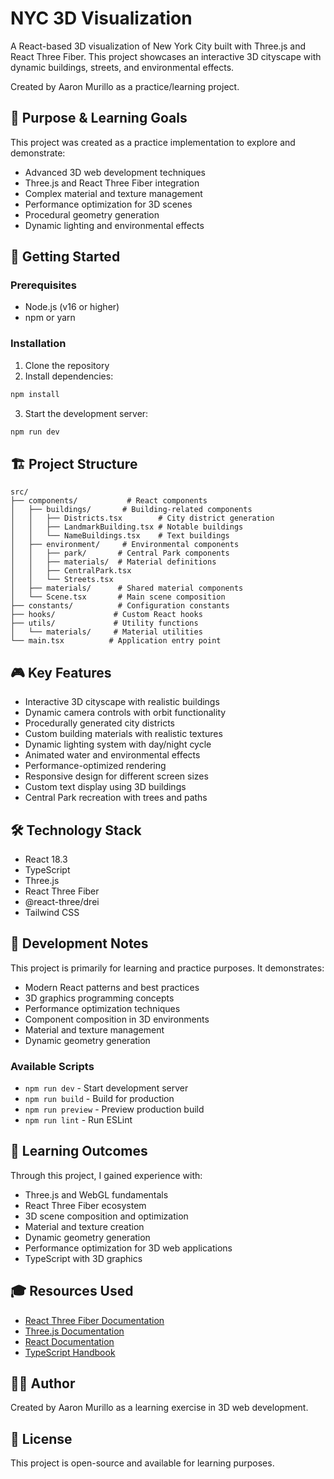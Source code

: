 # NYC 3D Visualization

A React-based 3D visualization of New York City built with Three.js and React Three Fiber. This project showcases an interactive 3D cityscape with dynamic buildings, streets, and environmental effects.

Created by Aaron Murillo as a practice/learning project.

## 🎯 Purpose & Learning Goals

This project was created as a practice implementation to explore and demonstrate:
- Advanced 3D web development techniques
- Three.js and React Three Fiber integration
- Complex material and texture management
- Performance optimization for 3D scenes
- Procedural geometry generation
- Dynamic lighting and environmental effects

## 🚀 Getting Started

### Prerequisites

- Node.js (v16 or higher)
- npm or yarn

### Installation

1. Clone the repository
2. Install dependencies:
```bash
npm install
```

3. Start the development server:
```bash
npm run dev
```

## 🏗️ Project Structure

```
src/
├── components/           # React components
│   ├── buildings/       # Building-related components
│   │   ├── Districts.tsx        # City district generation
│   │   ├── LandmarkBuilding.tsx # Notable buildings
│   │   └── NameBuildings.tsx    # Text buildings
│   ├── environment/     # Environmental components
│   │   ├── park/       # Central Park components
│   │   ├── materials/  # Material definitions
│   │   ├── CentralPark.tsx
│   │   └── Streets.tsx
│   ├── materials/      # Shared material components
│   └── Scene.tsx       # Main scene composition
├── constants/          # Configuration constants
├── hooks/             # Custom React hooks
├── utils/             # Utility functions
│   └── materials/     # Material utilities
└── main.tsx          # Application entry point
```

## 🎮 Key Features

- Interactive 3D cityscape with realistic buildings
- Dynamic camera controls with orbit functionality
- Procedurally generated city districts
- Custom building materials with realistic textures
- Dynamic lighting system with day/night cycle
- Animated water and environmental effects
- Performance-optimized rendering
- Responsive design for different screen sizes
- Custom text display using 3D buildings
- Central Park recreation with trees and paths

## 🛠️ Technology Stack

- React 18.3
- TypeScript
- Three.js
- React Three Fiber
- @react-three/drei
- Tailwind CSS

## 🔧 Development Notes

This project is primarily for learning and practice purposes. It demonstrates:

- Modern React patterns and best practices
- 3D graphics programming concepts
- Performance optimization techniques
- Component composition in 3D environments
- Material and texture management
- Dynamic geometry generation

### Available Scripts

- `npm run dev` - Start development server
- `npm run build` - Build for production
- `npm run preview` - Preview production build
- `npm run lint` - Run ESLint

## 📝 Learning Outcomes

Through this project, I gained experience with:
- Three.js and WebGL fundamentals
- React Three Fiber ecosystem
- 3D scene composition and optimization
- Material and texture creation
- Dynamic geometry generation
- Performance optimization for 3D web applications
- TypeScript with 3D graphics

## 🎓 Resources Used

- [React Three Fiber Documentation](https://docs.pmnd.rs/react-three-fiber)
- [Three.js Documentation](https://threejs.org/docs/)
- [React Documentation](https://reactjs.org/)
- [TypeScript Handbook](https://www.typescriptlang.org/docs/)

## 👨‍💻 Author

Created by Aaron Murillo as a learning exercise in 3D web development.

## 📄 License

This project is open-source and available for learning purposes.